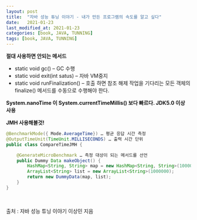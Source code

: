 ```yaml
---
layout: post
title:  "자바 성능 튜닝 이야기 - 내가 만든 프로그램의 속도를 알고 싶다"
date:   2021-01-23
last_modified_at: 2021-01-23
categories: [book, JAVA, TUNNING]
tags: [book, JAVA, TUNNING]
---
```


**절대 사용하면 안되는 메서드**

- static void gc() – GC 수행
- static void exit(int satus) – 자바 VM중지
- static void runFinalization() – 호출 하면 참조 해제 작업을 기다리는 모든 객체의 finalize() 메서드를 수동으로 수행해야 한다.


**System.nanoTime 이 System.currentTimeMillis() 보다 빠르다. JDK5.0 이상 사용**

**JMH 사용해볼것!**
```java
@BenchmarkMode({ Mode.AverageTime}) … 평균 응답 시간 측정
@OutputTimeUnit(TimeUnit.MILLISECONDS) … 출력 시간 단위
public class CompareTimeJMH {

	@GenerateMicroBenchmark … 측정 대상이 되는 메서드를 선언
	public Dummy Data makeObject() {
		HashMap<String, String> map = new HashMap<String, String>(1000000);
		ArrayList<String> list = new ArrayList<String>(1000000);
		return new DummyData(map, list);
	}
}
```


<br/>

출처 : 자바 성능 튜닝 이야기 이상민 지음

<br/>